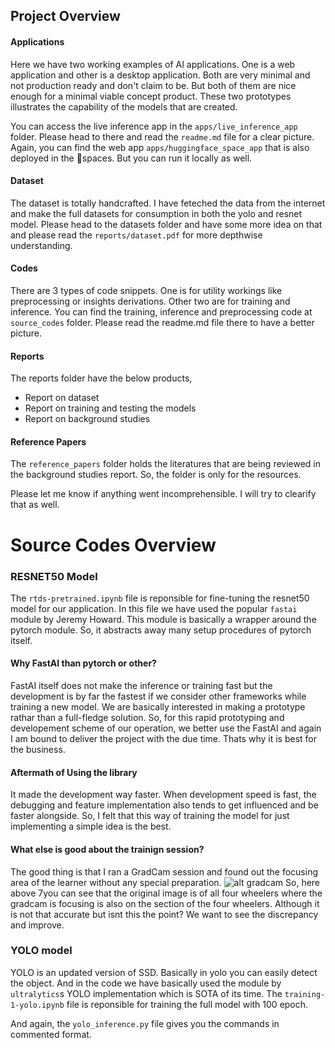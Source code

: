 ## Project Overview

#### Applications
Here we have two working examples of AI applications. One is a web application and other is a desktop application. Both are very minimal and not
production ready and don't claim to be. But both of them are nice enough for a minimal viable concept product. These two prototypes illustrates the capability of the models that are created.

You can access the live inference app in the `apps/live_inference_app` folder. Please head to there and read the `readme.md` file for a clear picture. Again, you can find the web app `apps/huggingface_space_app` that is also deployed in the 🤗spaces. But you can run it locally as well.

#### Dataset
The dataset is totally handcrafted. I have feteched the data from the internet and make the full datasets for consumption in both the yolo and resnet model.
Please head to the datasets folder and have some more idea on that and please read the `reports/dataset.pdf` for more depthwise understanding.

#### Codes
There are 3 types of code snippets. One is for utility workings like preprocessing or insights derivations. Other two are for training and inference.
You can find the training, inference and preprocessing code at `source_codes` folder. Please read the readme.md file there to have a better picture.

#### Reports
The reports folder have the below products,
- Report on dataset
- Report on training and testing the models
- Report on background studies

#### Reference Papers
The `reference_papers` folder holds the literatures that are being reviewed in the background studies report. So, the folder is only for the resources.

Please let me know if anything went incomprehensible. I will try to clearify that as well.

# Source Codes Overview

### RESNET50 Model
The `rtds-pretrained.ipynb` file is reponsible for fine-tuning the resnet50 model for our application. In this file we have used the popular `fastai` module by Jeremy Howard. This module is basically a wrapper around the pytorch module. So, it abstracts away many setup procedures of pytorch itself.

#### Why FastAI than pytorch or other?
FastAI itself does not make the inference or training fast but the development is by far the fastest if we consider other frameworks while training a new model. We are basically interested in making a prototype rathar than a full-fledge solution. So, for this rapid prototyping and developement scheme of our operation, we better use the FastAI and again I am bound to deliver the project with the due time. Thats why it is best for the business.

#### Aftermath of Using the library
It made the development way faster. When development speed is fast, the debugging and feature implementation also tends to get influenced and be faster alongside. So, I felt that this way of training the model for just implementing a simple idea is the best.

#### What else is good about the trainign session?
The good thing is that I ran a GradCam session and found out the focusing area of the learner without any special preparation.
![alt gradcam](./reports/resources/resnet50/output.png)
So, here above 7you can see that the original image is of all four wheelers where the gradcam is focusing is also on the section of the four wheelers. Although it is not that accurate but isnt this the point? We want to see the discrepancy and improve.


### YOLO model
YOLO is an updated version of SSD. Basically in yolo you can easily detect the object. And in the code we have basically used the module by `ultralytics`s YOLO implementation which is SOTA of its time.
The `training-1-yolo.ipynb` file is reponsible for training the full model with 100 epoch.

And again, the `yolo_inference.py` file gives you the commands in commented format.
